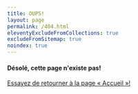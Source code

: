 ```yaml
---
title: OUPS!
layout: page
permalink: /404.html
eleventyExcludeFromCollections: true
excludeFromSitemap: true
noindex: true
---
```


#### Désolé, cette page n'existe pas!

[Essayez de retourner à la page « Accueil »!](/)


